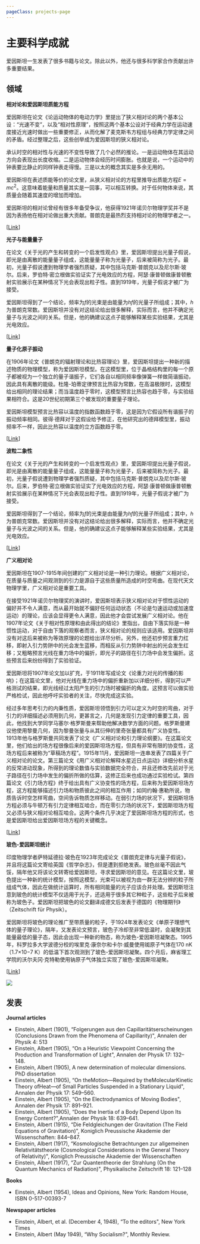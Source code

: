 ```yaml
---
pageClass: projects-page
---
```


# 主要科学成就

爱因斯坦一生发表了很多书籍与论文。除此以外，他还与很多科学家合作贡献出许多重要结果。

## 领域

<ProjectCard image="/projects/World_line.svg">

  **相对论和爱因斯坦质能方程**

爱因斯坦在论文《论运动物体的电动力学》里提出了狭义相对论的两个基本公设：“光速不变”，以及“相对性原理”，按照这两个基本公设对于经典力学在运动速度接近光速时做出一些重要修正，从而化解了麦克斯韦方程组与经典力学定律之间的矛盾。经过整理之后，这些创举成为爱因斯坦的狭义相对论。

承认时空的相对性与光速的不变性导致了几个必然的推论。一是运动物体在其运动方向会表现出长度收缩。二是运动物体会经历时间膨胀。也就是说，一个运动中的钟表要比静止的同样钟表走得慢。三是以太的概念其实是多余无用的。

爱因斯坦在表述质能等价的论文里，从狭义相对论的方程里推导出质能方程$E = mc^2$。这意味着能量和质量其实是一回事，可以相互转换。对于任何物体来说，其质量会随着其速度的增加而增加。

爱因斯坦的相对论曾经有很多年备受争议，他获得1921年诺贝尔物理学奖并不是因为表扬他在相对论做出重大贡献。普朗克是最热烈支持相对论的物理学者之一。

[[Link](https://zh.wikipedia.org/wiki/%E7%8B%B9%E7%BE%A9%E7%9B%B8%E5%B0%8D%E8%AB%96)]

</ProjectCard>

<ProjectCard image="/projects/Photoelectric_effect.svg">

**光子与能量量子**

在论文《关于光的产生和转变的一个启发性观点》里，爱因斯坦提出光量子假说，即光是由离散的能量量子组成，这能量量子称为光量子，后来被简称为光子。最初，光量子假说遭到物理学者强烈质疑，其中包括马克斯·普朗克以及尼尔斯·玻尔。后来，罗伯特·密立根做实验证实了光电效应的方程，阿瑟·康普顿做康普顿散射实验展示在某种情况下光会表现出粒子性。直到1919年，光量子假说才被广为接受。

爱因斯坦得到了一个结论，频率为$f$的光束是由能量为$hf$的光量子所组成；其中，$h$为普朗克常数。爱因斯坦并没有对这结论给出很多解释，实际而言，他并不确定光量子与光波之间的关系。但是，他的确建议这点子能够解释某些实验结果，尤其是光电效应。

[[Link](https://zh.wikipedia.org/wiki/光電效應)]

</ProjectCard>

<ProjectCard image="/projects/DebyeVSEinstein.jpg">

**量子化原子振动**

在1906年论文《普朗克的辐射理论和比热容理论》里，爱因斯坦提出一种新的描述物质的物理模型，称为爱因斯坦模型。在这模型里，位于晶格结构里的每一个原子都被视为一个独立的量子谐振子，它们各自以相同频率像弹簧一样做简谐振动，因此具有离散的能级。杜隆-珀蒂定律预言比热容为常数，在高温极限时，这模型给出相同的理论结果；而当温度趋于零时，这模型预言比热容也趋于零，与实验结果相符合。这是20世纪初期第三个被发现的重要量子理论。

爱因斯坦模型预言比热容以温度的指数函数趋于零，这是因为它假设所有谐振子的振动频率相同。彼得·德拜对于这假设给予修正，在他研究出的德拜模型里，振动频率不一样，因此比热容以温度的立方函数趋于零。

[[Link](https://zh.wikipedia.org/wiki/%E6%84%9B%E5%9B%A0%E6%96%AF%E5%9D%A6%E6%A8%A1%E5%9E%8B)]

</ProjectCard>

<ProjectCard image="/projects/Dualite.jpg">

**波粒二象性**

在论文《关于光的产生和转变的一个启发性观点》里，爱因斯坦提出光量子假说，即光是由离散的能量量子组成，这能量量子称为光量子，后来被简称为光子。最初，光量子假说遭到物理学者强烈质疑，其中包括马克斯·普朗克以及尼尔斯·玻尔。后来，罗伯特·密立根做实验证实了光电效应的方程，阿瑟·康普顿做康普顿散射实验展示在某种情况下光会表现出粒子性。直到1919年，光量子假说才被广为接受。

爱因斯坦得到了一个结论，频率为$f$的光束是由能量为$hf$的光量子所组成；其中，$h$为普朗克常数。爱因斯坦并没有对这结论给出很多解释，实际而言，他并不确定光量子与光波之间的关系。但是，他的确建议这点子能够解释某些实验结果，尤其是光电效应。

  [[Link](https://zh.wikipedia.org/wiki/%E6%B3%A2%E7%B2%92%E4%BA%8C%E8%B1%A1%E6%80%A7)]

</ProjectCard>

<ProjectCard image="/projects/Black_Hole_Milkyway.jpg">

**广义相对论**

爱因斯坦在1907-1915年间创建的广义相对论是一种引力理论。根据广义相对论，在质量与质量之间观测到的引力是源自于这些质量所造成的时空弯曲。在现代天文物理学里，广义相对论是重要工具。

在接受1921年诺贝尔物理奖的演讲时，爱因斯坦表示狭义相对论对于惯性运动的偏好并不令人满意，而从最开始就不偏好任何运动状态（不论是匀速运动或加速度运动）的理论，应该会显得更令人满意，因此他才会尝试发展广义相对论。他在1907年论文《关于相对性原理和由此得出的结论》里指出，自由下落实际是一种惯性运动，对于自由下落的观察者而言，狭义相对论的规则应该适用。爱因斯坦并没有对这后来被称为等效原理的论题给出详尽分析。另外，他还初步预言重力红移，即射入引力势阱中的光会发生蓝移，而相反从引力势阱中射出的光会发生红移；又粗略预言光线在重力场中的偏折，即光子的路径在引力场中会发生偏折。这些预言后来纷纷得到了实验验证。

爱因斯坦将1907年论文加以扩充，于1911年写成论文《论重力对光的传播的影响》；在这篇论文里，他对光线在重力场中的偏折重新加以详细分析，得到可以严格测试的结果，即光线经过太阳产生的引力场时被偏折的角度。这预言可以做实验严格检试，因此他呼吁实验者的关注，尽快完成这实验。

经过多年思考引力的内秉性质，爱因斯坦领悟到引力可以定义为时空的弯曲，对于引力的详细描述必须用到几何，更甚言之，几何是发现引力定律的重要工具，因此，他找到大学同学马塞尔·格罗斯曼来帮助他解决数学方面的问题。格罗斯曼建议他使用黎曼几何，因为黎曼张量与从其衍伸的里奇张量都具有广义协变性。1913年他与格罗斯曼共同发表了论文《广义相对论和引力理论纲要》。在这篇论文里，他们给出的场方程很像后来的爱因斯坦场方程，但具有非常有限的协变性，这场方程后来被称为“草稿场方程”。1915年11月，爱因斯坦一连串发表了四篇关于广义相对论的论文。第三篇论文《用广义相对论解释水星近日点运动》详细分析水星的反常进动现象，所得到的理论数值与实验数据完全符合，并且还修改先前对于光子路径在引力场中发生的偏折所做的估算，这修正后来也成功通过实验检试。第四篇论文《引力场方程》终于给出具有广义协变性的场方程，后来称为爱因斯坦场方程，这方程能够描述引力场和物质彼此之间的相互作用；如同约翰·惠勒所说，物质告诉时空怎样弯曲，空间告诉物质怎样移动。在弱引力场的状况下，爱因斯坦场方程必须与牛顿万有引力定律相互啮合，而在零引力场的状况下，爱因斯坦场方程又必须与狭义相对论相互啮合。这两个条件几乎决定了爱因斯坦场方程的形式，也是爱因斯坦给出爱因斯坦场方程的关键概念。

[[Link](https://zh.wikipedia.org/wiki/%E5%BB%A3%E7%BE%A9%E7%9B%B8%E5%B0%8D%E8%AB%96)]

</ProjectCard>

<ProjectCard image="/projects/QuantumPhaseTransition.svg">

**玻色-爱因斯坦统计**

印度物理学者萨特延德拉·玻色在1923年完成论文《普朗克定律与光量子假说》，并且将这篇论文寄给英国《哲学杂志》，但是遭到拒绝发表。玻色丝毫不因此气馁，隔年他又将该论文转寄给爱因斯坦，寻求爱因斯坦的意见。在这篇论文里，玻色提出一种新的统计模型，按照这模型，光束可以被视为由一群无法分辨的粒子所组成气体，因此在做统计运算时，所有相同能量的光子应该合并处理。爱因斯坦注意到玻色的统计模型不仅适用于光子，还适用于很多其它种粒子，这些粒子后来被称为玻色子。爱因斯坦把玻色的论文翻译成德文后发表于德国的《物理期刊》（Zeitschrift für Physik）。

爱因斯坦将玻色的理论推广至带质量的粒子，于1924年发表论文《单原子理想气体的量子理论》，隔年，又发表论文预言，玻色子冷却至非常低温时，会凝聚到其能量最低的量子态，因此会出现一种新的物态，称为玻色-爱因斯坦凝聚态。1995年，科罗拉多大学波德分校的埃里克·康奈尔和卡尔·威曼使用铷原子气体在170 nK（1.7×10−7 K）的低温下首次观测到了玻色-爱因斯坦凝聚。四个月后，麻省理工学院的沃尔夫冈·克特勒使用钠原子气体独立实现了玻色-爱因斯坦凝聚。

[[Link](https://zh.wikipedia.org/wiki/%E7%8E%BB%E8%89%B2-%E7%88%B1%E5%9B%A0%E6%96%AF%E5%9D%A6%E5%87%9D%E8%81%9A)]

</ProjectCard>

![](/projects/Solvay_conference_1927.jpg)

## 发表

<ProjectCard>

**Journal articles**

- Einstein, Albert (1901), “Folgerungen aus den Capillaritätserscheinungen (Conclusions Drawn from the Phenomena of Capillarity)", Annalen der Physik 4: 513
- Einstein, Albert (1905), “On a Heuristic Viewpoint Concerning the Production and Transformation of Light", Annalen der Physik 17: 132–148.
- Einstein, Albert (1905), A new determination of molecular dimensions. PhD dissertation
- Einstein, Albert (1905), “On theMotion—Required by theMolecularKinetic Theory ofHeat—of Small Particles Suspended in a Stationary Liquid", Annalen der Physik 17: 549–560.
- Einstein, Albert (1905), “On the Electrodynamics of Moving Bodies", Annalen der Physik 17: 891–921.
- Einstein, Albert (1905), “Does the Inertia of a Body Depend Upon Its Energy Content?",Annalen der Physik 18: 639–641.
- Einstein, Albert (1915), “Die Feldgleichungen der Gravitation (The Field Equations of Gravitation)", Koniglich Preussische Akademie der Wissenschaften: 844–847.
- Einstein, Albert (1917), “Kosmologische Betrachtungen zur allgemeinen Relativitätstheorie (Cosmological Considerations in the General Theory of Relativity)", Koniglich Preussische Akademie der Wissenschaften
- Einstein, Albert (1917), “Zur Quantentheorie der Strahlung (On the Quantum Mechanics of Radiation)", Physikalische Zeitschrift 18: 121–128

**Books**

- Einstein, Albert (1954), Ideas and Opinions, New York: Random House, ISBN 0-517-00393-7

**Newspaper articles**

- Einstein, Albert, et al. (December 4, 1948), “To the editors", New York Times
- Einstein, Albert (May 1949), “Why Socialism?", Monthly Review.

</ProjectCard>

<style lang="stylus">
.projects-page
  background-color #fafbfc
.md-card .card-image
.md-card .card-image img
  width 322px !important
</style>
